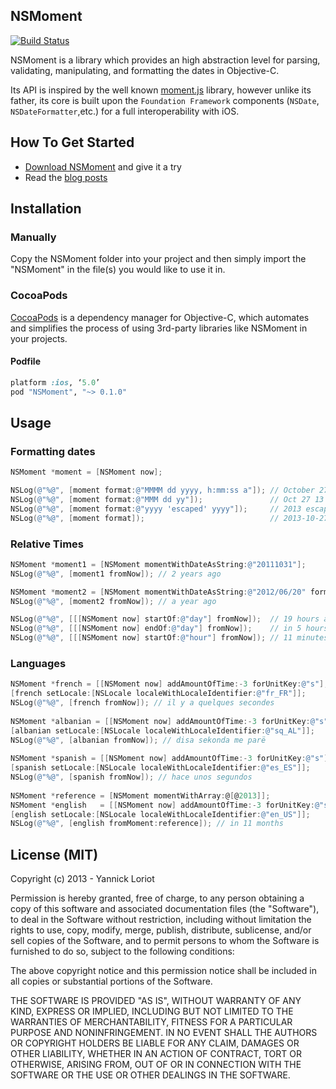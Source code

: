 ## NSMoment

[![Build Status](https://travis-ci.org/YannickL/NSMoment.png?branch=master)](https://travis-ci.org/YannickL/NSMoment)

NSMoment is a library which provides an high abstraction level for parsing, validating, manipulating, and formatting the dates in Objective-C.

Its API is inspired by the well known [moment.js](http://momentjs.com/) library, however unlike its father, its core is built upon the `Foundation Framework` components (`NSDate`, `NSDateFormatter`,etc.) for a full interoperability with iOS.

## How To Get Started

- [Download NSMoment](https://github.com/YannickL/NSMoment/archive/master.zip) and give it a try
- Read the [blog posts](http://yannickloriot.com/2013/11/handle-times-dates-calendars-and-durations-like-a-pro-in-objective-c-with-nsmoment/)

## Installation

### Manually

Copy the NSMoment folder into your project and then simply import the "NSMoment" in the file(s) you would like to use it in.

### CocoaPods

[CocoaPods](http://cocoapods.org) is a dependency manager for Objective-C, which automates and simplifies the process of using 3rd-party libraries like NSMoment in your projects.

#### Podfile

```ruby
platform :ios, ‘5.0’
pod "NSMoment", "~> 0.1.0"
```

## Usage

### Formatting dates
```objective-c
NSMoment *moment = [NSMoment now];

NSLog(@"%@", [moment format:@"MMMM dd yyyy, h:mm:ss a"]); // October 27 2013, 10:49:48 AM
NSLog(@"%@", [moment format:@"MMM dd yy"]);               // Oct 27 13
NSLog(@"%@", [moment format:@"yyyy 'escaped' yyyy"]);     // 2013 escaped 2013
NSLog(@"%@", [moment format]);                            // 2013-10-27T10:49:48+0100
```

### Relative Times
```objective-c
NSMoment *moment1 = [NSMoment momentWithDateAsString:@"20111031"];
NSLog(@"%@", [moment1 fromNow]); // 2 years ago

NSMoment *moment2 = [NSMoment momentWithDateAsString:@"2012/06/20" format:@"yyyy/MM/dd"];
NSLog(@"%@", [moment2 fromNow]); // a year ago

NSLog(@"%@", [[[NSMoment now] startOf:@"day"] fromNow]);  // 19 hours ago
NSLog(@"%@", [[[NSMoment now] endOf:@"day"] fromNow]);    // in 5 hours
NSLog(@"%@", [[[NSMoment now] startOf:@"hour"] fromNow]); // 11 minutes ago
```

### Languages
```objective-c
NSMoment *french = [[NSMoment now] addAmountOfTime:-3 forUnitKey:@"s"];
[french setLocale:[NSLocale localeWithLocaleIdentifier:@"fr_FR"]];
NSLog(@"%@", [french fromNow]); // il y a quelques secondes
    
NSMoment *albanian = [[NSMoment now] addAmountOfTime:-3 forUnitKey:@"s"];
[albanian setLocale:[NSLocale localeWithLocaleIdentifier:@"sq_AL"]];
NSLog(@"%@", [albanian fromNow]); // disa sekonda me parë
    
NSMoment *spanish = [[NSMoment now] addAmountOfTime:-3 forUnitKey:@"s"];
[spanish setLocale:[NSLocale localeWithLocaleIdentifier:@"es_ES"]];
NSLog(@"%@", [spanish fromNow]); // hace unos segundos
    
NSMoment *reference = [NSMoment momentWithArray:@[@2013]];
NSMoment *english   = [[NSMoment now] addAmountOfTime:-3 forUnitKey:@"s"];
[english setLocale:[NSLocale localeWithLocaleIdentifier:@"en_US"]];
NSLog(@"%@", [english fromMoment:reference]); // in 11 months
```

## License (MIT)

Copyright (c) 2013 - Yannick Loriot

Permission is hereby granted, free of charge, to any person obtaining a copy
of this software and associated documentation files (the "Software"), to deal
in the Software without restriction, including without limitation the rights
to use, copy, modify, merge, publish, distribute, sublicense, and/or sell
copies of the Software, and to permit persons to whom the Software is
furnished to do so, subject to the following conditions:

The above copyright notice and this permission notice shall be included in
all copies or substantial portions of the Software.

THE SOFTWARE IS PROVIDED "AS IS", WITHOUT WARRANTY OF ANY KIND, EXPRESS OR
IMPLIED, INCLUDING BUT NOT LIMITED TO THE WARRANTIES OF MERCHANTABILITY,
FITNESS FOR A PARTICULAR PURPOSE AND NONINFRINGEMENT. IN NO EVENT SHALL THE
AUTHORS OR COPYRIGHT HOLDERS BE LIABLE FOR ANY CLAIM, DAMAGES OR OTHER
LIABILITY, WHETHER IN AN ACTION OF CONTRACT, TORT OR OTHERWISE, ARISING FROM,
OUT OF OR IN CONNECTION WITH THE SOFTWARE OR THE USE OR OTHER DEALINGS IN
THE SOFTWARE.
